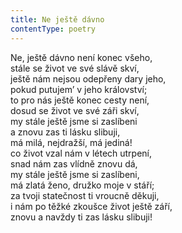 ```yaml
---
title: Ne ještě dávno
contentType: poetry
---
```


<section>

Ne, ještě dávno není konec všeho,  
stále se život ve své slávě skví,  
ještě nám nejsou odepřeny dary jeho,  
pokud putujem’ v jeho království;  
to pro nás ještě konec cesty není,  
dosud se život ve své záři skví,  
my stále ještě jsme si zaslíbeni  
a znovu zas ti lásku slibuji,  
má milá, nejdražší, má jediná!  
co život vzal nám v létech utrpení,  
snad nám zas vlídně znovu dá,  
my stále ještě jsme si zaslíbeni,  
má zlatá ženo, družko moje v stáří;  
za tvoji statečnost ti vroucně děkuji,  
i nám po těžké zkoušce život ještě září,  
znovu a navždy ti zas lásku slibuji!

</section>
